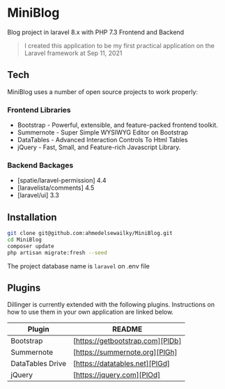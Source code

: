 # MiniBlog

Blog project in laravel 8.x with PHP 7.3 Frontend and Backend

> I created this application to be my first practical application on the Laravel framework 
> at Sep 11, 2021

## Tech

MiniBlog uses a number of open source projects to work properly:
### Frontend Libraries
- Bootstrap - Powerful, extensible, and feature-packed frontend toolkit.
- Summernote - Super Simple WYSIWYG Editor on Bootstrap
- DataTables - Advanced Interaction Controls To Html Tables
- jQuery - Fast, Small, and Feature-rich Javascript Library.

### Backend Backages
- [spatie/laravel-permission] 4.4
- [laravelista/comments] 4.5
- [laravel/ui] 3.3

## Installation
```sh
git clone git@github.com:ahmedelsewailky/MiniBlog.git
cd MiniBlog
composer update
php artisan migrate:fresh --seed
```
The project database name is `laravel` on .env file

## Plugins

Dillinger is currently extended with the following plugins.
Instructions on how to use them in your own application are linked below.

| Plugin | README |
| ------ | ------ |
| Bootstrap | [https://getbootstrap.com][PlDb] |
| Summernote  | [https://summernote.org][PlGh] |
| DataTables  Drive | [https://datatables.net][PlGd] |
| jQuery  | [https://jquery.com][PlOd] |
